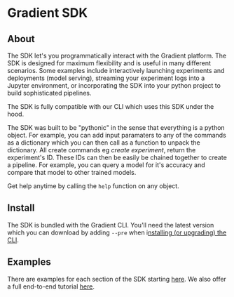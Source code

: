 # Gradient SDK

## About

The SDK let's you programmatically interact with the Gradient platform.  The SDK is designed for maximum flexibility and is useful in many different scenarios.  Some examples include interactively launching experiments and deployments \(model serving\), streaming your experiment logs into a Jupyter environment, or incorporating the SDK into your python project to build sophisticated pipelines.  

The SDK is fully compatible with our CLI which uses this SDK under the hood.  

The SDK was built to be "pythonic" in the sense that everything is a python object.  For example, you can add input paramaters to any of the commands as a dictionary which you can then call as a function to unpack the dictionary.  All create commands eg _create experiment_, return the experiment's ID.  These IDs can then be easily be chained together to create a pipeline.  For example, you can query a model for it's accuracy and compare that model to other trained models. 

Get help anytime by calling the `help` function on any object.  

## Install

The SDK is bundled with the Gradient CLI.  You'll need the latest version which you can download by adding `--pre` when i[nstalling \(or upgrading\) the CLI](../../get-started/install-the-cli.md).  

## Examples

There are examples for each section of the SDK starting [here](projects-client.md).  We also offer a full end-to-end tutorial [here](../sdk-tutorial.md).

